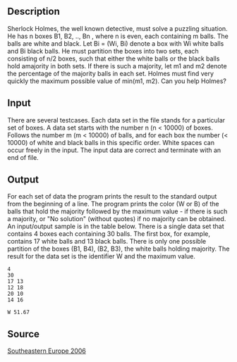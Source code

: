 <h2>Description</h2><p>Sherlock Holmes, the well known detective, must solve a puzzling situation. He has n boxes B1, B2, .., Bn , where n is even, each containing m balls. The balls are white and black. Let Bi = (Wi, Bi) denote a box with Wi white balls and Bi black balls. He must partition the boxes into two sets, each consisting of n/2 boxes, such that either the white balls or the black balls hold amajority in both sets. If there is such a majority, let m1 and m2 denote the percentage of the majority balls in each set. Holmes must find very quickly the maximum possible value of min(m1, m2). Can you help Holmes? 
</p>
<h2>Input</h2><p>There are several testcases. Each data set in the file stands for a particular set of boxes. A data set starts with the number n (n &lt; 10000) of boxes. Follows the number m (m &lt; 10000) of balls, and for each box the number (&lt; 10000) of white and black balls in this specific order. White spaces can occur freely in the input. The input data are correct and terminate with an end of file. </p><h2>Output</h2><p>For each set of data the program prints the result to the standard output from the beginning of a line. The program prints the color (W or B) of the balls that hold the majority followed by the maximum value - if there is such a majority, or "No solution" (without quotes) if no majority can be obtained. An input/output sample is in the table below. There is a single data set that contains 4 boxes each containing 30 balls. The first box, for example, contains 17 white balls and 13 black balls. There is only one possible partition of the boxes (B1, B4), (B2, B3), the white balls holding majority. The result for the data set is the identifier W and the maximum value.</p><pre><code class="language-input1">4
30
17 13
12 18
20 10
14 16</code></pre><pre><code class="language-output1">W 51.67</code></pre><h2>Source</h2><a href="searchproblem?field=source&amp;key=Southeastern+Europe+2006">Southeastern Europe 2006</a>